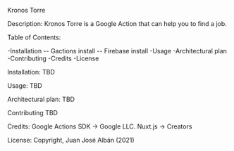 Kronos Torre

Description: Kronos Torre is a Google Action that can help you to find a job.

Table of Contents: 

-Installation
-- Gactions install
-- Firebase install
-Usage
-Architectural plan
-Contributing
-Credits
-License


Installation: 
TBD

Usage: 
TBD

Architectural plan:
TBD

Contributing
TBD

Credits: 
Google Actions SDK -> Google LLC.
Nuxt.js -> Creators

License: 
Copyright, Juan José Albán (2021)